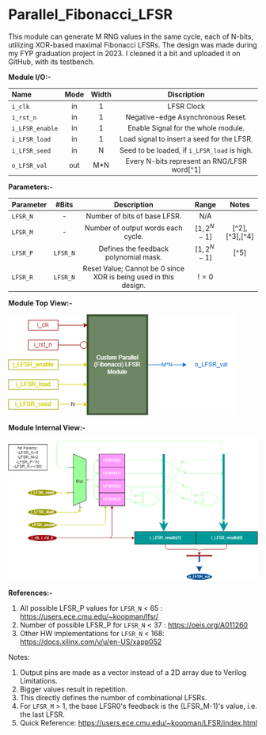# Parallel_Fibonacci_LFSR
This module can generate M RNG values in the same cycle, each of N-bits, utilizing XOR-based maximal Fibonacci LFSRs. The design was made during my FYP graduation project in 2023. I cleaned it a bit and uploaded it on GitHub, with its testbench. 

**Module I/O:-**

| Name           | Mode  | Width | Discription |
|:-------------- |:-----:|:-----:|:------------------------------------------:|
| `i_clk`        |  in   |   1   | LFSR Clock                                 |
| `i_rst_n`      |  in   |   1   | Negative-edge Asynchronous Reset.          |
| `i_LFSR_enable`|  in   |   1   | Enable Signal for the whole module.        |
| `i_LFSR_load`  |  in   |   1   | Load signal to insert a seed for the LFSR. |
| `i_LFSR_seed`  |  in   |   N   | Seed to be loaded, if `i_LFSR_load` is high. |
| `o_LFSR_val`   |  out  |  M*N  | Every N-bits represent an RNG/LFSR word[^1]|

**Parameters:-**

| Parameter      | #Bits  | Description                                                    | Range         |  Notes          |
|:-------------- |:------:|:--------------------------------------------------------------:|:-------------:|:---------------:|
|`LFSR_N`        | -      |Number of bits of base LFSR.                                    |   N/A         |                 | 
|`LFSR_M`        | -      |Number of output words each cycle.                              |$[1,2^{N}-1]$  | [^2],[^3],[^4]  |
|`LFSR_P`        |`LFSR_N`|Defines the feedback polynomial mask.                           |$[1,2^{N}-1]$  | [^5]            |
|`LFSR_R`        |`LFSR_N`|Reset Value; Cannot be 0 since XOR is being used in this design.| $!=0$         |                 |


**Module Top View:-**

![alt text](/custom_parallel_lfsr_io.drawio.png "Top View")

**Module Internal View:-**

![alt text](/custom_parallel_lfsr_internal.drawio.png "Internal View")

**References:-**
1. All possible LFSR_P values for `LFSR_N` < 65 : https://users.ece.cmu.edu/~koopman/lfsr/
2. Number of possible LFSR_P  for `LFSR_N` < 37 : https://oeis.org/A011260
3. Other HW implementations   for `LFSR_N` < 168: https://docs.xilinx.com/v/u/en-US/xapp052

Notes:
1. Output pins are made as a vector instead of a 2D array due to Verilog Limitations.
2. Bigger values result in repetition.
3. This directly defines the number of combinational LFSRs.
4. For `LFSR_M` > 1, the base LFSR0's feedback is the (LFSR_M-1)'s value, i.e. the last LFSR.
5. Quick Reference: https://users.ece.cmu.edu/~koopman/LFSR/index.html
